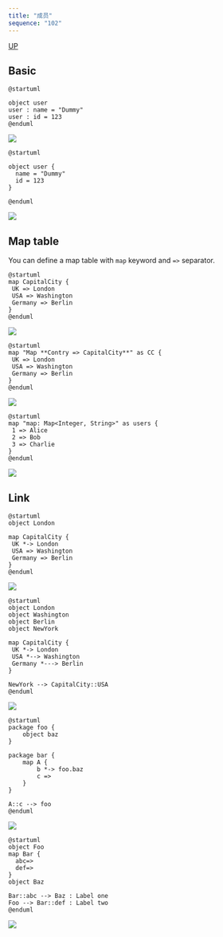 ```yaml
---
title: "成员"
sequence: "102"
---
```


[UP](/plantuml/plantuml-index.html)


## Basic

```plantuml
@startuml

object user
user : name = "Dummy"
user : id = 123
@enduml
```

![](/assets/images/uml/plantuml/object/object-diagram-obj-fields-01.svg)

```plantuml
@startuml

object user {
  name = "Dummy"
  id = 123
}

@enduml
```

![](/assets/images/uml/plantuml/object/object-diagram-obj-fields-01.svg)

## Map table

You can define a map table with `map` keyword and `=>` separator.

```plantuml
@startuml
map CapitalCity {
 UK => London
 USA => Washington
 Germany => Berlin
}
@enduml
```

![](/assets/images/uml/plantuml/object/object-diagram-obj-fields-map-01.svg)

```plantuml
@startuml
map "Map **Contry => CapitalCity**" as CC {
 UK => London
 USA => Washington
 Germany => Berlin
}
@enduml
```

![](/assets/images/uml/plantuml/object/object-diagram-obj-fields-map-02.svg)

```plantuml
@startuml
map "map: Map<Integer, String>" as users {
 1 => Alice
 2 => Bob
 3 => Charlie
}
@enduml
```

![](/assets/images/uml/plantuml/object/object-diagram-obj-fields-map-03.svg)

## Link

```plantuml
@startuml
object London

map CapitalCity {
 UK *-> London
 USA => Washington
 Germany => Berlin
}
@enduml
```

![](/assets/images/uml/plantuml/object/object-diagram-obj-fields-link-01.svg)

```plantuml
@startuml
object London
object Washington
object Berlin
object NewYork

map CapitalCity {
 UK *-> London
 USA *--> Washington
 Germany *---> Berlin
}

NewYork --> CapitalCity::USA
@enduml
```

![](/assets/images/uml/plantuml/object/object-diagram-obj-fields-link-02.svg)

```plantuml
@startuml
package foo {
    object baz
}

package bar {
    map A {
        b *-> foo.baz
        c =>
    }
}

A::c --> foo
@enduml
```

![](/assets/images/uml/plantuml/object/object-diagram-obj-fields-link-03.svg)

```plantuml
@startuml
object Foo
map Bar {
  abc=>
  def=>
}
object Baz

Bar::abc --> Baz : Label one
Foo --> Bar::def : Label two
@enduml
```

![](/assets/images/uml/plantuml/object/object-diagram-obj-fields-link-04.svg)
